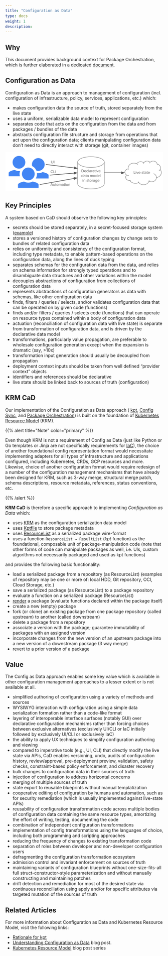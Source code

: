 ```yaml
---
title: "Configuration as Data"
type: docs
weight: 1
description: 
---
```


## Why

This document provides background context for Package Orchestration, which is further elaborated in a dedicated
[document](package-orchestration.md).

## Configuration as Data

Configuration as Data is an approach to management of configuration (incl.
configuration of infrastructure, policy, services, applications, etc.) which:

* makes configuration data the source of truth, stored separately from the live
  state
* uses a uniform, serializable data model to represent configuration
* separates code that acts on the configuration from the data and from packages
  / bundles of the data
* abstracts configuration file structure and storage from operations that act
  upon the configuration data; clients manipulating configuration data don’t
  need to directly interact with storage (git, container images)

![CaD Overview](/static/images/porch/CaD-Overview.svg)

## Key Principles

A system based on CaD should observe the following key principles:

* secrets should be stored separately, in a secret-focused storage
system ([example](https://cert-manager.io/))
* stores a versioned history of configuration changes by change sets to bundles
  of related configuration data
* relies on uniformity and consistency of the configuration format, including
  type metadata, to enable pattern-based operations on the configuration data,
  along the lines of duck typing
* separates schemas for the configuration data from the data, and relies on
  schema information for strongly typed operations and to disambiguate data
  structures and other variations within the model
* decouples abstractions of configuration from collections of configuration data
* represents abstractions of configuration generators as data with schemas, like
  other configuration data
* finds, filters / queries / selects, and/or validates configuration data that
  can be operated on by given code (functions)
* finds and/or filters / queries / selects code (functions) that can operate on
  resource types contained within a body of configuration data
* actuation (reconciliation of configuration data with live state) is separate
  from transformation of configuration data, and is driven by the declarative
  data model
* transformations, particularly value propagation, are preferable to wholesale
  configuration generation except when the expansion is dramatic (say, >10x)
* transformation input generation should usually be decoupled from propagation
* deployment context inputs should be taken from well defined “provider context”
  objects
* identifiers and references should be declarative
* live state should be linked back to sources of truth (configuration)

## KRM CaD

Our implementation of the Configuration as Data approach (
[kpt](https://kpt.dev),
[Config Sync](https://cloud.google.com/anthos-config-management/docs/config-sync-overview),
and [Package Orchestration](https://github.com/nephio-project/porch))
is built on the foundation of
[Kubernetes Resource Model](https://github.com/kubernetes/design-proposals-archive/blob/main/architecture/resource-management.md)
(KRM).

{{% alert title="Note" color="primary" %}}

Even though KRM is not a requirement of Config as Data (just like
Python or Go templates or Jinja are not specifically
requirements for [IaC](https://en.wikipedia.org/wiki/Infrastructure_as_code)), the choice of
another foundational config representation format would necessitate
implementing adapters for all types of infrastructure and applications
configured, including Kubernetes, CRDs, GCP resources and more. Likewise, choice
of another configuration format would require redesign of a number of the
configuration management mechanisms that have already been designed for KRM,
such as 3-way merge, structural merge patch, schema descriptions, resource
metadata, references, status conventions, etc.

{{% /alert %}}


**KRM CaD** is therefore a specific approach to implementing *Configuration as Data* which:

* uses [KRM](https://github.com/kubernetes/design-proposals-archive/blob/main/architecture/resource-management.md)
  as the configuration serialization data model
* uses [Kptfile](https://kpt.dev/reference/schema/kptfile/) to store package metadata
* uses [ResourceList](https://kpt.dev/reference/schema/resource-list/) as a serialized package wire-format
* uses a function `ResourceList → ResultList` (*kpt* function) as the foundational, composable unit of
  package-manipulation code (note that other forms of code can manipulate packages as well, i.e. UIs, custom algorithms
  not necessarily packaged and used as kpt functions)

and provides the following basic functionality:

* load a serialized package from a repository (as ResourceList) (examples of repository may be one or more of: local
  HDD, Git repository, OCI, Cloud Storage, etc.)
* save a serialized package (as ResourceList) to a package repository
* evaluate a function on a serialized package (ResourceList)
* [render](https://kpt.dev/book/04-using-functions/01-declarative-function-execution) a package (evaluate functions
  declared within the package itself)
* create a new (empty) package
* fork (or clone) an existing package from one package repository (called upstream) to another (called downstream)
* delete a package from a repository
* associate a version with the package; guarantee immutability of packages with an assigned version
* incorporate changes from the new version of an upstream package into a new version of a downstream package (3 way merge)
* revert to a prior version of a package

## Value

The Config as Data approach enables some key value which is available in other
configuration management approaches to a lesser extent or is not available
at all.

* simplified authoring of configuration using a variety of methods and sources
* WYSIWYG interaction with configuration using a simple data serialization formation rather than a code-like format
* layering of interoperable interface surfaces (notably GUI) over declarative configuration mechanisms rather than
  forcing choices between exclusive alternatives (exclusively UI/CLI or IaC initially followed by exclusively
  UI/CLI or exclusively IaC)
* the ability to apply UX techniques to simplify configuration authoring and viewing
* compared to imperative tools (e.g., UI, CLI) that directly modify the live state via APIs, CaD enables versioning,
  undo, audits of configuration history, review/approval, pre-deployment preview, validation, safety checks,
  constraint-based policy enforcement, and disaster recovery
* bulk changes to configuration data in their sources of truth
* injection of configuration to address horizontal concerns
* merging of multiple sources of truth
* state export to reusable blueprints without manual templatization
* cooperative editing of configuration by humans and automation, such as for security remediation (which is usually
  implemented against live-state APIs)
* reusability of configuration transformation code across multiple bodies of configuration data containing the same
  resource types, amortizing the effort of writing, testing, documenting the code
* combination of independent configuration transformations
* implementation of config transformations using the languages of choice, including both programming and scripting
  approaches
* reducing the frequency of changes to existing transformation code
* separation of roles between developer and non-developer configuration users
* defragmenting the configuration transformation ecosystem
* admission control and invariant enforcement on sources of truth
* maintaining variants of configuration blueprints without one-size-fits-all full struct-constructor-style
  parameterization and without manually constructing and maintaining patches
* drift detection and remediation for most of the desired state via continuous reconciliation using apply and/or for
  specific attributes via targeted mutation of the sources of truth

## Related Articles

For more information about Configuration as Data and Kubernetes Resource Model,
visit the following links:

* [Rationale for kpt](https://kpt.dev/guides/rationale)
* [Understanding Configuration as Data](https://cloud.google.com/blog/products/containers-kubernetes/understanding-configuration-as-data-in-kubernetes)
  blog post.
* [Kubernetes Resource Model](https://cloud.google.com/blog/topics/developers-practitioners/build-platform-krm-part-1-whats-platform)
  blog post series
